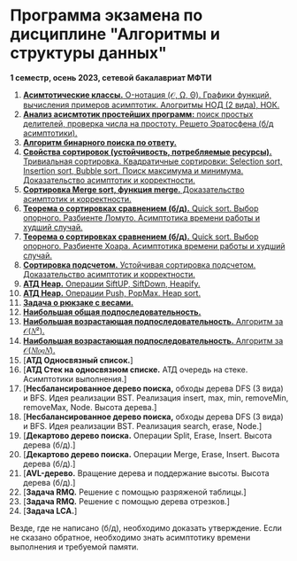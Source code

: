 # Программа экзамена по дисциплине "Алгоритмы и структуры данных"
**1 семестр, осень 2023, сетевой бакалавриат МФТИ**

1. [**Асимтотические классы.** O-нотация (𝒪, Ω, Θ). Графики функций, вычисления примеров асимптотик. Алогритмы НОД (2 вида), НОК.](answers/01.md)
2. [**Анализ асисмтотик простейших программ:** поиск простых делителей, проверка числа на простоту. Решето Эратосфена (б/д асимптотики).](answers/02.md)
3. [**Алгоритм бинарного поиска по ответу.**](answers/03.md)
4. [**Свойства сортировок (устойчивость, потребляемые ресурсы).** Тривиальная сортировка. Квадратичные сортировки: Selection sort, Insertion sort, Bubble sort. Поиск максимума и минимума. Доказательство асимптотик и корректности.](answers/04.md)
5. [**Сортировка Merge sort, функция merge.** Доказательство асимптотик и корректности.](answers/05.md)
6. [**Теорема о сортировках сравнением (б/д).** Quick sort. Выбор опорного. Разбиенте Ломуто. Асимптотика времени работы и худший случай.](answers/06.md)
7. [**Теорема о сортировках сравнением (б/д).** Quick sort. Выбор опорного. Разбиенте Хоара. Асимптотика времени работы и худший случай.](answers/07.md)
8. [**Сортировка подсчетом.** Устойчивая сортировка подсчетом. Доказательство асимптотик и корректности.](answers/08.md)
9. [**АТД Heap.** Операции SiftUP, SiftDown, Heapify.](answers/09.md)
10. [**АТД Heap.** Операции Push, PopMax. Heap sort.](answers/10.md)
11. [**Задача о рюкзаке с весами.**](answers/11.md)
12. [**Наибольшая общая подпоследовательность.**](answers/12.md)
13. [**Наибольшая возрастающая подпоследовательность.** Алгоритм за 𝒪(𝑁²).](answers/13.md)
14. [**Наибольшая возрастающая подпоследовательность.** Алгоритм за 𝒪(𝑁𝑙𝑜𝑔𝑁).](answers/14.md)
15. [**АТД Односвязный список.**]
16. [**АТД Стек на односвязном списке.** АТД очередь на стеке. Асимптотики выполнения.]
17. [**Несбалансированное дерево поиска,** обходы дерева DFS (3 вида) и BFS. Идея реализации BST. Реализация insert, max, min, removeMin, removeMax, Node. Высота дерева.]
18. [**Несбалансированное дерево поиска,** обходы дерева DFS (3 вида) и BFS. Идея реализации BST. Реализация search, erase, Node.]
19. [**Декартово дерево поиска.** Операции Split, Erase, Insert. Высота дерева (б/д).]
20. [**Декартово дерево поиска.** Операции Merge, Erase, Insert. Высота дерева (б/д).]
21. [**AVL-дерево.** Вращение дерева и поддержание высоты. Высота дерева (б/д).]
22. [**Задача RMQ.** Решение с помощью разряженой таблицы.]
23. [**Задача RMQ.** Решение с помощью дерева отрезков.]
24. [**Задача LCA.**]

Везде, где не написано (б/д), необходимо доказать утверждение. Если не сказано обратное, необходимо знать асимптотику времени выполнения и требуемой памяти.